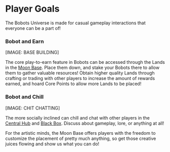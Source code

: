 # Player Goals

The Bobots Universe is made for casual gameplay interactions that everyone can be a part of!&#x20;

### Bobot and Earn

\[IMAGE: BASE BUILDING]

The core play-to-earn feature in Bobots can be accessed through the Lands in the [Moon Base](game-features/moon-base/). Place them down, and stake your Bobots there to allow them to gather valuable resources! Obtain higher quality Lands through crafting or trading with other players to increase the amount of rewards earned, and hoard Core Points to allow more Lands to be placed!&#x20;

### Bobot and Chill

\[IMAGE: CHIT CHATTING]

The more socially inclined can chill and chat with other players in the [Central Hub](game-features/central-hub.md) and [Black Box](game-features/black-box.md). Discuss about gameplay, lore, or anything at all!&#x20;

For the artistic minds, the Moon Base offers players with the freedom to customize the placement of pretty much anything, so get those creative juices flowing and show us what you can do!&#x20;
